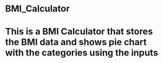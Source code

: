 # BMI_Calculator
# This is a BMI Calculator that stores the BMI data and shows pie chart with the categories using the inputs
